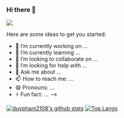 ### Hi there 👋

![](https://komarev.com/ghpvc/?username=duypham2108)

Here are some ideas to get you started:

- 🔭 I’m currently working on ...
- 🌱 I’m currently learning ...
- 👯 I’m looking to collaborate on ...
- 🤔 I’m looking for help with ...
- 💬 Ask me about ...
- 📫 How to reach me: ...
- 😄 Pronouns: ...
- ⚡ Fun fact: ...
-->

[![duypham2108's github stats](https://github-readme-stats.vercel.app/api?username=duypham2108&hide=issues&show_icons=true)](https://github.com/duypham2108)
[![Top Langs](https://github-readme-stats.vercel.app/api/top-langs/?username=duypham2108&layout=compact)](https://github.com/duypham2108)
